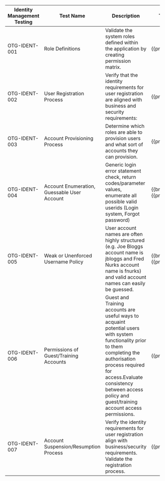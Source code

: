 ---
---

|Identity Management Testing|Test Name|Description|Tools|Status|Comment|
|---------------------------|---------|-----------|-----|------|-------|
|OTG-IDENT-001|Role Definitions|Validate the system roles defined within the application by creating permission matrix.|{{proxy}}|Not Started||
|OTG-IDENT-002|User Registration Process|Verify that the identity requirements for user registration are aligned with business and security requirements:|{{proxy}}|Not Started||
|OTG-IDENT-003|Account Provisioning Process|Determine which roles are able to provision users and what sort of accounts they can provision.|{{proxy}}|Not Started||
|OTG-IDENT-004|Account Enumeration, Guessable User Account|Generic login error statement check, return codes/parameter values, enumerate all possible valid userids (Login system, Forgot password)|{{browser}}, {{proxy}}|Not Started||
|OTG-IDENT-005|Weak or Unenforced Username Policy|User account names are often highly structured (e.g. Joe Bloggs account name is jbloggs and Fred Nurks account name is fnurks) and valid account names can easily be guessed.|{{browser}}, {{proxy}}|Not Started||
|OTG-IDENT-006|Permissions of Guest/Training Accounts|Guest and Training accounts are useful ways to acquaint potential users with system functionality prior to them completing the authorisation process required for access.Evaluate consistency between access policy and guest/training account access permissions.|{{proxy}}|Not Started||
|OTG-IDENT-007|Account Suspension/Resumption Process|Verify the identity requirements for user registration align with business/security requirements. Validate the registration process.|{{proxy}}|Not Started||
